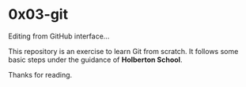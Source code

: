 # 0x03-git 

Editing from GitHub interface...

This repository is an exercise to learn Git from scratch. It follows some basic steps under the guidance of **Holberton School**.

Thanks for reading.
